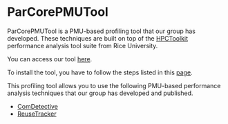 # ParCorePMUTool

ParCorePMUTool is a PMU-based profiling tool that our group has developed. These techniques are built on top of the <a href="https://github.com/HPCToolkit/hpctoolkit">HPCToolkit</a> performance analysis tool suite from Rice University.

You can access our tool <a href="https://github.com/ParCoreLab/hpctoolkit">here</a>.

To install the tool, you have to follow the steps listed in this <a href="https://parcorelab.github.io/ParCorePMUTool/docs/Installation.html">page</a>.

This profiling tool allows you to use the following PMU-based performance analysis techniques that our group has developed and published.
- <a href="https://parcorelab.github.io/ParCorePMUTool/docs/ComDetective.html">ComDetective</a>
- <a href="https://parcorelab.github.io/ParCorePMUTool/docs/ReuseTracker.html">ReuseTracker</a>

